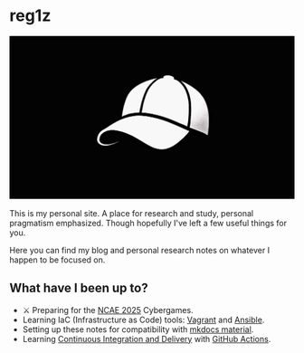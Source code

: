 # reg1z

![whitehat](assets/images/whitehat.png)

This is my personal site. A place for research and study, personal pragmatism emphasized. Though hopefully I've left a few useful things for you.

Here you can find my blog and personal research notes on whatever I happen to be focused on.

## What have I been up to?
- ⚔️ Preparing for the [NCAE 2025](My%20Notes/NCAE%202025%20Preparation%20🛡️/NCAE%202025.md) Cybergames.
- Learning IaC (Infrastructure as Code) tools: [Vagrant](My%20Notes/Unsorted/Vagrant.md) and [Ansible](My%20Notes/Unsorted/Ansible.md).
- Setting up these notes for compatibility with [mkdocs material](https://squidfunk.github.io/mkdocs-material/).
- Learning [Continuous Integration and Delivery](My%20Notes/Unsorted/Continuous%20Integration%20and%20Delivery.md) with [GitHub Actions](https://docs.github.com/en/actions).
